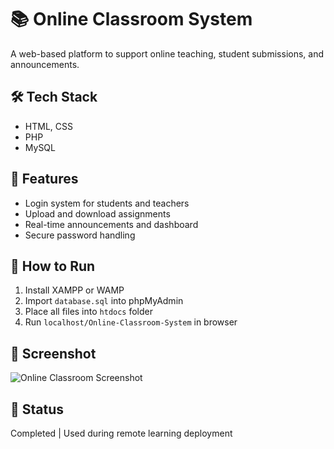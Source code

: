 # 📚 Online Classroom System

A web-based platform to support online teaching, student submissions, and announcements.

## 🛠️ Tech Stack
- HTML, CSS
- PHP
- MySQL

## 🎯 Features
- Login system for students and teachers
- Upload and download assignments
- Real-time announcements and dashboard
- Secure password handling

## 🚀 How to Run
1. Install XAMPP or WAMP
2. Import `database.sql` into phpMyAdmin
3. Place all files into `htdocs` folder
4. Run `localhost/Online-Classroom-System` in browser

## 📸 Screenshot
![Online Classroom Screenshot](https://github.com/user-attachments/assets/e5aa6001-4a52-41dc-9680-fb6d200a7f94)
## 📌 Status
Completed | Used during remote learning deployment
